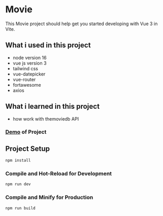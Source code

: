 # Movie

This Movie project should help get you started developing with Vue 3 in Vite.

## What i used in this project

- node version 16
- vue js version 3
- tailwind css
- vue-datepicker
- vue-router
- fortawesome
- axios


## What i learned in this project

- how work with themoviedb API

### [Demo](https://incandescent-faun-bc5f0a.netlify.app/) of Project 

## Project Setup

```sh
npm install
```

### Compile and Hot-Reload for Development

```sh
npm run dev
```

### Compile and Minify for Production

```sh
npm run build
```
